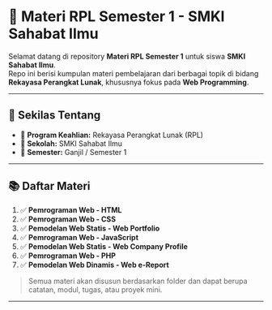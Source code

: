 # 📘 Materi RPL Semester 1 - SMKI Sahabat Ilmu

Selamat datang di repository **Materi RPL Semester 1** untuk siswa **SMKI Sahabat Ilmu**.  
Repo ini berisi kumpulan materi pembelajaran dari berbagai topik di bidang **Rekayasa Perangkat Lunak**, khususnya fokus pada **Web Programming**.

---

## 🏫 Sekilas Tentang

- 💼 **Program Keahlian:** Rekayasa Perangkat Lunak (RPL)  
- 🏫 **Sekolah:** SMKI Sahabat Ilmu  
- 📅 **Semester:** Ganjil / Semester 1  

---

## 📚 Daftar Materi

1. ✅ **Pemrograman Web - HTML**
2. ✅ **Pemrograman Web - CSS**
3. ✅ **Pemodelan Web Statis - Web Portfolio**
4. ✅ **Pemrograman Web - JavaScript**
5. ✅ **Pemodelan Web Statis - Web Company Profile**
6. ✅ **Pemrograman Web - PHP**
7. ✅ **Pemodelan Web Dinamis - Web e-Report**

> Semua materi akan disusun berdasarkan folder dan dapat berupa catatan, modul, tugas, atau proyek mini.

---
